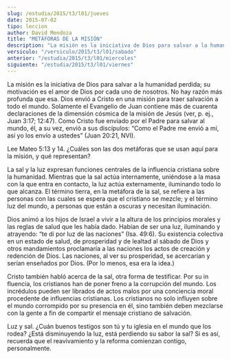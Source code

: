 ```yaml
---
slug: /estudia/2015/t3/l01/jueves
date: 2015-07-02
tipo: leccion
author: David Mendoza
title: "METÁFORAS DE LA MISIÓN"
description: "La misión es la iniciativa de Dios para salvar a la humanidad perdida; su  motivación es el amor de Dios por cada uno de nosotros. No hay razón más  profunda que esa. Dios envió a Cristo en una misión para traer salvación a todo  el mundo."
versiculo: "/versiculo/2015/t3/l01/sabado"
anterior: "/estudia/2015/t3/l01/miercoles"
siguiente: "/estudia/2015/t3/l01/viernes"
---
```


La misión es la iniciativa de Dios para salvar a la humanidad perdida; su motivación es el amor de Dios por cada uno de nosotros. No hay razón más profunda que esa. Dios envió a Cristo en una misión para traer salvación a todo el mundo. Solamente el Evangelio de Juan contiene más de cuarenta declaraciones de la dimensión cósmica de la misión de Jesús (ver, p. ej., Juan 3:17; 12:47). Como Cristo fue enviado por el Padre para salvar al mundo, él, a su vez, envió a sus discípulos: “Como el Padre me envió a mí, así yo los envío a ustedes” (Juan 20:21, NVI).

Lee Mateo 5:13 y 14. ¿Cuáles son las dos metáforas que se usan aquí para la misión, y qué representan?

La sal y la luz expresan funciones centrales de la influencia cristiana sobre la humanidad. Mientras que la sal actúa internamente, uniéndose a la masa con la que entra en contacto, la luz actúa externamente, iluminando todo lo que alcanza. El término tierra, en la metáfora de la sal, se refiere a las personas con las cuales se espera que el cristiano se mezcle; y el término luz del mundo, a personas que están a oscuras y necesitan iluminación.

Dios animó a los hijos de Israel a vivir a la altura de los principios morales y las reglas de salud que les había dado. Habían de ser una luz, iluminando y atrayendo: “te di por luz de las naciones” (Isa. 49:6). Su existencia colectiva en un estado de salud, de prosperidad y de lealtad al sábado de Dios y otros mandamientos proclamaría a las naciones los actos de creación y redención de Dios. Las naciones, al ver su prosperidad, se acercarían y serían enseñados por Dios. (Por lo menos, esa era la idea.)

Cristo también habló acerca de la sal, otra forma de testificar. Por su in fluencia, los cristianos han de poner freno a la corrupción del mundo. Los incrédulos pueden ser librados de actos malos por una conciencia moral procedente de influencias cristianas. Los cristianos no solo influyen sobre el mundo corrompido por su presencia en él, sino también deben mezclarse con la gente a fin de compartir el mensaje cristiano de salvación.

Luz y sal. ¿Cuán buenos testigos son tú y tu iglesia en el mundo que los rodea? ¿Está disminuyendo la luz, está perdiendo su sabor la sal? Si es así, recuerda que el reavivamiento y la reforma comienzan contigo, personalmente.
